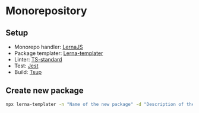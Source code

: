 # Monorepository

## Setup
- Monorepo handler: [LernaJS](https://lerna.js.org/)
- Package templater: [Lerna-templater](https://github.com/rdarida/lerna-templater)
- Linter: [TS-standard](https://github.com/standard/ts-standard)
- Test: [Jest](https://jestjs.io/)
- Build: [Tsup](https://github.com/egoist/tsup)

## Create new package
```bash
npx lerna-templater -n "Name of the new package" -d "Description of the new package"
```